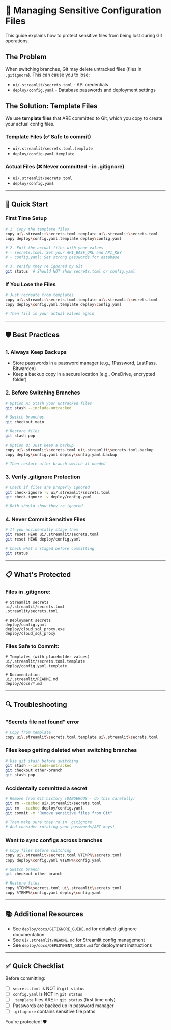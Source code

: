 # 🔐 Managing Sensitive Configuration Files

This guide explains how to protect sensitive files from being lost during Git operations.

## The Problem

When switching branches, Git may delete untracked files (files in `.gitignore`). This can cause you to lose:
- `ui/.streamlit/secrets.toml` - API credentials
- `deploy/config.yaml` - Database passwords and deployment settings

## The Solution: Template Files

We use **template files** that ARE committed to Git, which you copy to create your actual config files.

### Template Files (✅ Safe to commit)
- `ui/.streamlit/secrets.toml.template`
- `deploy/config.yaml.template`

### Actual Files (❌ Never committed - in .gitignore)
- `ui/.streamlit/secrets.toml`
- `deploy/config.yaml`

---

## 🚀 Quick Start

### First Time Setup

```bash
# 1. Copy the template files
copy ui\.streamlit\secrets.toml.template ui\.streamlit\secrets.toml
copy deploy\config.yaml.template deploy\config.yaml

# 2. Edit the actual files with your values
# - secrets.toml: Set your API_BASE_URL and API_KEY
# - config.yaml: Set strong passwords for database

# 3. Verify they're ignored by Git
git status  # Should NOT show secrets.toml or config.yaml
```

### If You Lose the Files

```bash
# Just recreate from templates
copy ui\.streamlit\secrets.toml.template ui\.streamlit\secrets.toml
copy deploy\config.yaml.template deploy\config.yaml

# Then fill in your actual values again
```

---

## 🛡️ Best Practices

### 1. **Always Keep Backups**
- Store passwords in a password manager (e.g., 1Password, LastPass, Bitwarden)
- Keep a backup copy in a secure location (e.g., OneDrive, encrypted folder)

### 2. **Before Switching Branches**
```bash
# Option A: Stash your untracked files
git stash --include-untracked

# Switch branches
git checkout main

# Restore files
git stash pop
```

```bash
# Option B: Just keep a backup
copy ui\.streamlit\secrets.toml ui\.streamlit\secrets.toml.backup
copy deploy\config.yaml deploy\config.yaml.backup

# Then restore after branch switch if needed
```

### 3. **Verify .gitignore Protection**
```bash
# Check if files are properly ignored
git check-ignore -v ui/.streamlit/secrets.toml
git check-ignore -v deploy/config.yaml

# Both should show they're ignored
```

### 4. **Never Commit Sensitive Files**
```bash
# If you accidentally stage them
git reset HEAD ui/.streamlit/secrets.toml
git reset HEAD deploy/config.yaml

# Check what's staged before committing
git status
```

---

## 📋 What's Protected

### Files in .gitignore:
```
# Streamlit secrets
ui/.streamlit/secrets.toml
.streamlit/secrets.toml

# Deployment secrets
deploy/config.yaml
deploy/cloud_sql_proxy.exe
deploy/cloud_sql_proxy
```

### Files Safe to Commit:
```
# Templates (with placeholder values)
ui/.streamlit/secrets.toml.template
deploy/config.yaml.template

# Documentation
ui/.streamlit/README.md
deploy/docs/*.md
```

---

## 🔍 Troubleshooting

### "Secrets file not found" error
```bash
# Copy from template
copy ui\.streamlit\secrets.toml.template ui\.streamlit\secrets.toml
```

### Files keep getting deleted when switching branches
```bash
# Use git stash before switching
git stash --include-untracked
git checkout other-branch
git stash pop
```

### Accidentally committed a secret
```bash
# Remove from Git history (DANGEROUS - do this carefully)
git rm --cached ui/.streamlit/secrets.toml
git rm --cached deploy/config.yaml
git commit -m "Remove sensitive files from Git"

# Then make sure they're in .gitignore
# And consider rotating your passwords/API keys!
```

### Want to sync configs across branches
```bash
# Copy files before switching
copy ui\.streamlit\secrets.toml %TEMP%\secrets.toml
copy deploy\config.yaml %TEMP%\config.yaml

# Switch branch
git checkout other-branch

# Restore files
copy %TEMP%\secrets.toml ui\.streamlit\secrets.toml
copy %TEMP%\config.yaml deploy\config.yaml
```

---

## 📚 Additional Resources

- See `deploy/docs/GITIGNORE_GUIDE.md` for detailed .gitignore documentation
- See `ui/.streamlit/README.md` for Streamlit config management
- See `deploy/docs/DEPLOYMENT_GUIDE.md` for deployment instructions

---

## ✅ Quick Checklist

Before committing:
- [ ] `secrets.toml` is NOT in `git status`
- [ ] `config.yaml` is NOT in `git status`
- [ ] `.template` files ARE in `git status` (first time only)
- [ ] Passwords are backed up in password manager
- [ ] `.gitignore` contains sensitive file paths

You're protected! 🛡️

